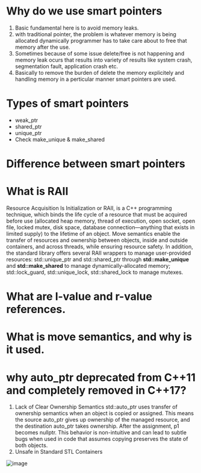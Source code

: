 # Why do we use smart pointers
  1. Basic fundamental here is to avoid memory leaks.
  2. with traditional pointer, the problem is whatever memory is being allocated dynamically programmer has to take care about to free that memory after the use.
  3. Sometimes because of some issue delete/free is not happening and memory leak ocurs that results into variety of results like system crash, segmentation fault, application crash etc.
  4. Basically to remove the burden of delete the memory explicitely and handling memory in a perticular manner smart pointers are used.  
# Types of smart pointers
  - weak_ptr
  - shared_ptr
  - unique_ptr
  - Check make_unique & make_shared
# Difference between smart pointers
# What is RAII
  Resource Acquisition Is Initialization or RAII, is a C++ programming technique, which binds the life cycle of a resource that must be acquired before use (allocated heap memory, thread of execution, open socket, open file, locked mutex, disk space, database connection—anything that exists in limited supply) to the lifetime of an object.
  Move semantics enable the transfer of resources and ownership between objects, inside and outside containers, and across threads, while ensuring resource safety.
  In addition, the standard library offers several RAII wrappers to manage user-provided resources:
std::unique_ptr and std::shared_ptr through **std::make_unique** and **std::make_shared** to manage dynamically-allocated memory;
std::lock_guard, std::unique_lock, std::shared_lock to manage mutexes.
# What are l-value and r-value references.
# What is move semantics, and why is it used.
# why auto_ptr deprecated from C++11 and completely removed in C++17?
  1. Lack of Clear Ownership Semantics
     std::auto_ptr uses transfer of ownership semantics when an object is copied or assigned.
     This means the source auto_ptr gives up ownership of the managed resource, and the destination auto_ptr takes ownership.
     After the assignment, p1 becomes nullptr.
     This behavior is non-intuitive and can lead to subtle bugs when used in code that assumes copying preserves the state 
     of both objects.
  3. Unsafe in Standard STL Containers
     

![image](https://github.com/user-attachments/assets/bb2d2e1e-1fb6-409d-8a59-793b45d15b5b)

